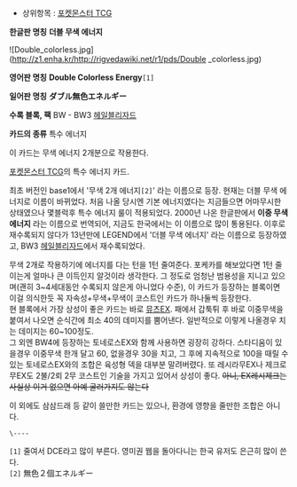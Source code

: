 * 상위항목 : [포켓몬스터 TCG](%ED%8F%AC%EC%BC%93%EB%AA%AC%EC%8A%A4%ED%84%B0%20TCG.md)

**한글판 명칭**
**더블 무색 에너지**

![Double_colorless.jpg](http://z1.enha.kr/http://rigvedawiki.net/r1/pds/Double
_colorless.jpg)

**영어판 명칭**
**Double Colorless Energy**`[1]`

**일어판 명칭**
**ダブル無色エネルギー**

**수록 블록, 팩**
BW - BW3 [헤일블리자드](%ED%97%A4%EC%9D%BC%20%EB%B8%94%EB%A6%AC%EC%9E%90%EB%93%9C.md)

**카드의 종류**
특수 에너지

이 카드는 무색 에너지 2개분으로 작용한다.

  
[포켓몬스터 TCG](%ED%8F%AC%EC%BC%93%EB%AA%AC%EC%8A%A4%ED%84%B0%20TCG.md)의 특수 에너지
카드.

최초 버전인 base1에서 '무색 2개 에너지`[2]`' 라는 이름으로 등장. 현재는 더블 무색 에너지로 이름이 바뀌었다. 처음 나올 당시엔
기본 에너지였다는 지금들으면 어마무시한 상태였으나 몇블럭후 특수 에너지 룰이 적용되었다. 2000년 나온 한글판에서 **이중 무색 에너지**
라는 이름으로 번역되어, 지금도 한국에서는 이 이름으로 많이 통용된다. 이후로 재수록되지 않다가 13년만에 LEGEND에서 '더블 무색
에너지' 라는 이름으로 등장하였고, BW3 [헤일블리자드](%ED%97%A4%EC%9D%BC%20%EB%B8%94%EB%A6%AC%EC%9E%90%EB%93%9C.md)에서
재수록되었다.

무색 2개로 작용하기에 에너지를 다는 턴을 1턴 줄여준다. 포케카를 해보았다면 1턴 줄이는게 얼마나 큰 이득인지 알것이라 생각한다. 그
정도로 엄청난 범용성을 지니고 있으며(괜히 3~4세대동안 수록되지 않은게 아니었다 수준), 이 카드가 등장하는 블록이면 이걸 의식한듯 꼭
자속성+무색+무색이 코스트인 카드가 하나둘씩 등장한다.  
현 블록에서 가장 상성이 좋은 카드는 바로 [뮤츠EX](%EB%AE%A4%EC%B8%A0.md). 패에서 갑툭튀 후 바로 이중무색을
붙여서 나오면 순식간에 최소 40의 데미지를 뿜어낸다. 일반적으로 이렇게 나올경우 치는 데미지는 60~100정도.  
그 외엔 BW4에 등장하는 토네로스EX와 함께 사용하면 굉장히 강하다. 스타디움이 있을경우 이중무색 한개 달고 60, 없을경우 30을 치고,
그 후에 지속적으로 100을 때릴 수 있는 토네로스EX와의 조합은 육성형 덱을 대부분 말려버렸다. 또 레시라무EX나 제크로무EX도 2불/2뢰
2무 코스트인 기술을 가지고 있어서 상성이 좋다. <del>아니, EX레시제크는 사실상 이거 없으면 아예 굴러가지도 않는다</del>

이 외에도 삼삼드래 등 같이 쓸만한 카드는 있으나, 환경에 영향을 줄만한 조합은 아니다.  

`\----`

`[1]` 줄여서 DCE라고 많이 부른다. 영미권 웹을 돌아다니는 한국 유저도 은근히 많이 쓴다.  
`[2]` 無色２個エネルギー

